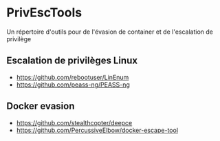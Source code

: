 # PrivEscTools
Un répertoire d'outils pour de l'évasion de container et de l'escalation de privilège

## Escalation de privilèges Linux
- https://github.com/rebootuser/LinEnum
- https://github.com/peass-ng/PEASS-ng

## Docker evasion
- https://github.com/stealthcopter/deepce
- https://github.com/PercussiveElbow/docker-escape-tool
